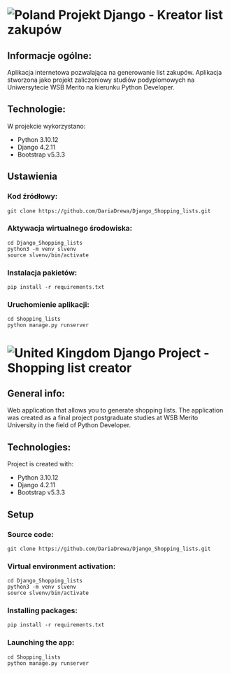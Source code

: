 # ![Poland](https://raw.githubusercontent.com/stevenrskelton/flag-icon/master/png/16/country-4x3/pl.png "Poland") Projekt Django - Kreator list zakupów
### 

## Informacje ogólne:
Aplikacja internetowa pozwalająca na generowanie list zakupów. Aplikacja stworzona jako projekt zaliczeniowy 
studiów podyplomowych na Uniwersytecie WSB Merito na kierunku Python Developer.

## Technologie:
W projekcie wykorzystano:
* Python 3.10.12
* Django 4.2.11
* Bootstrap v5.3.3

## Ustawienia

### Kod źródłowy:
```shell 
git clone https://github.com/DariaDrewa/Django_Shopping_lists.git
```

### Aktywacja wirtualnego środowiska:
```shell
cd Django_Shopping_lists
python3 -m venv slvenv
source slvenv/bin/activate
```

### Instalacja pakietów:
```shell 
pip install -r requirements.txt
```

### Uruchomienie aplikacji:
```shell 
cd Shopping_lists
python manage.py runserver
```

# ![United Kingdom](https://raw.githubusercontent.com/stevenrskelton/flag-icon/master/png/16/country-4x3/gb.png "United Kingdom") Django Project - Shopping list creator

## General info:
Web application that allows you to generate shopping lists. The application was created as a final project
postgraduate studies at WSB Merito University in the field of Python Developer.


## Technologies:
Project is created with:
* Python 3.10.12
* Django 4.2.11
* Bootstrap v5.3.3

## Setup

### Source code:
```shell 
git clone https://github.com/DariaDrewa/Django_Shopping_lists.git
```

### Virtual environment activation:
```shell
cd Django_Shopping_lists
python3 -m venv slvenv
source slvenv/bin/activate
```

### Installing packages:
```shell 
pip install -r requirements.txt
```

### Launching the app:
```shell 
cd Shopping_lists
python manage.py runserver
```